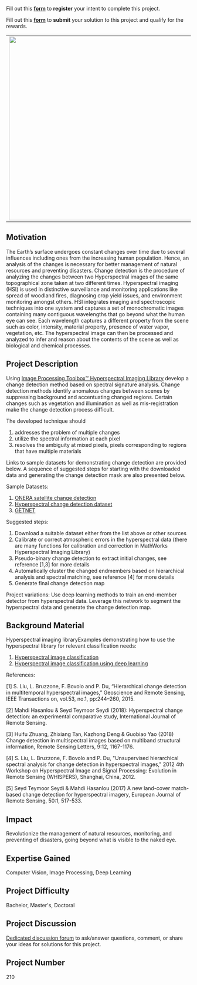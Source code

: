 Fill out this <strong>[form](https://www.mathworks.com/academia/student-challenge/mathworks-excellence-in-innovation-signup.html?tfa_1=Change%20Detection%20in%20Hyperspectral%20Imagery&tfa_2=210)</strong> to **register** your intent to complete this project.

Fill out this <strong>[form](https://www.mathworks.com/academia/student-challenge/mathworks-excellence-in-innovation-submission-form.html?tfa_1=Change%20Detection%20in%20Hyperspectral%20Imagery&tfa_2=210)</strong> to **submit** your solution to this project and qualify for the rewards.

<table>
<td><img src="https://gist.githubusercontent.com/robertogl/e0115dc303472a9cfd52bbbc8edb7665/raw/hyperspectralimage.png"  width=500 /></td>
<td><p><h1>Change Detection in Hyperspectral Imagery</h1></p>
<p> Develop an efficient method for detecting small changes on Earth surface using hyperspectral images. </p>
</table>

## Motivation

The Earth’s surface undergoes constant changes over time due to several influences including ones from the increasing human population. Hence, an analysis of the changes is necessary for better management of natural resources and preventing disasters. Change detection is the procedure of analyzing the changes between two Hyperspectral images of the same topographical zone taken at two different times.
Hyperspectral imaging (HSI) is used in distinctive surveillance and monitoring applications like spread of woodland fires, diagnosing crop yield issues, and environment monitoring amongst others. HSI integrates imaging and spectroscopic techniques into one system and captures a set of monochromatic images containing many contiguous wavelengths that go beyond what the human eye can see. Each wavelength captures a different property from the scene such as color, intensity, material property, presence of water vapor, vegetation, etc. The hyperspectral image can then be processed and analyzed to infer and reason about the contents of the scene as well as biological and chemical processes.


## Project Description

Using [Image Processing Toolbox™ Hyperspectral Imaging Library](https://www.mathworks.com/matlabcentral/fileexchange/76796-image-processing-toolbox-hyperspectral-imaging-library) develop a change detection method based on spectral signature analysis. Change detection methods identify anomalous changes between scenes by suppressing background and accentuating changed regions. Certain changes such as vegetation and illumination as well as mis-registration make the change detection process difficult.

The developed technique should
1.	addresses the problem of multiple changes
2.	utilize the spectral information at each pixel 
3.	resolves the ambiguity at mixed pixels, pixels corresponding to regions that have multiple materials

Links to sample datasets for demonstrating change detection are provided below. A sequence of suggested steps for starting with the downloaded data and generating the change detection mask are also presented below.

Sample Datasets:
1.	[ONERA satellite change detection](https://ieee-dataport.org/open-access/oscd-onera-satellite-change-detection)
2.	[Hyperspectral change detection dataset](https://citius.usc.es/investigacion/datasets/hyperspectral-change-detection-dataset)
3.	[GETNET](https://drive.google.com/file/d/1cWy6KqE0rymSk5-ytqr7wM1yLMKLukfP/view)


Suggested steps:
1.	Download a suitable dataset either from the list above or other sources
2.	Calibrate or correct  atmospheric errors in the hyperspectral data (there are many functions for calibration and correction in MathWorks Hyperspectral Imaging Library)
3.	Pseudo-binary change detection to extract initial changes, see reference [1,3] for more details
4.	Automatically cluster the changed endmembers based on hierarchical analysis and spectral matching, see reference [4] for more details
5.	Generate final change detection map

Project variations:
Use deep learning methods to train an end-member detector from hyperspectral data. Leverage this network to segment the hyperspectral data and generate the change detection map.


## Background Material

Hyperspectral imaging libraryExamples demonstrating how to use the hyperspectral library for relevant classification needs:
1.	[Hyperspectral image classification](https://www.mathworks.com/help/images/classify-hyperspectral-image-using-sam-metric.html)
2.	[Hyperspectral image classification using deep learning](https://www.mathworks.com/help/images/hyperspectral-image-classification-using-deep-learning.html)

References: 

[1] S. Liu, L. Bruzzone, F. Bovolo and P. Du, “Hierarchical change detection in multitemporal hyperspectral images,” Geoscience and Remote Sensing, IEEE Transactions on, vol.53, no.1, pp:244–260, 2015.

[2] Mahdi Hasanlou & Seyd Teymoor Seydi (2018): Hyperspectral change detection: an experimental comparative study, International Journal of Remote Sensing.

[3] Huifu Zhuang, Zhixiang Tan, Kazhong Deng & Guobiao Yao (2018) Change detection in multispectral images based on multiband structural information, Remote Sensing Letters, 9:12, 1167-1176.

[4] S. Liu, L. Bruzzone, F. Bovolo and P. Du, "Unsupervised hierarchical spectral analysis for change detection in hyperspectral images," 2012 4th Workshop on Hyperspectral Image and Signal Processing: Evolution in Remote Sensing (WHISPERS), Shanghai, China, 2012.

[5] Seyd Teymoor Seydi & Mahdi Hasanlou (2017) A new land-cover match-based change detection for hyperspectral imagery, European Journal of Remote Sensing, 50:1, 517-533.

## Impact

Revolutionize the management of natural resources, monitoring, and preventing of disasters, going beyond what is visible to the naked eye.

## Expertise Gained 

Computer Vision, Image Processing, Deep Learning


## Project Difficulty

Bachelor, Master's, Doctoral

## Project Discussion

[Dedicated discussion forum](https://github.com/mathworks/MathWorks-Excellence-in-Innovation/discussions/42) to ask/answer questions, comment, or share your ideas for solutions for this project.

## Project Number

210

